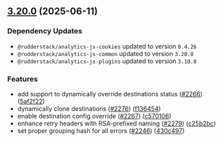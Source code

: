 ## [3.20.0](https://github.com/rudderlabs/rudder-sdk-js/compare/@rudderstack/analytics-js@3.19.0...@rudderstack/analytics-js@3.20.0) (2025-06-11)

### Dependency Updates

* `@rudderstack/analytics-js-cookies` updated to version `0.4.26`
* `@rudderstack/analytics-js-common` updated to version `3.20.0`
* `@rudderstack/analytics-js-plugins` updated to version `3.10.0`

### Features

* add support to dynamically override destinations status ([#2266](https://github.com/rudderlabs/rudder-sdk-js/issues/2266)) ([5af2f22](https://github.com/rudderlabs/rudder-sdk-js/commit/5af2f22ebdcac4eb04d57ecb51efa427607bc849))
* dynamically clone destinations ([#2276](https://github.com/rudderlabs/rudder-sdk-js/issues/2276)) ([f136454](https://github.com/rudderlabs/rudder-sdk-js/commit/f1364541743b15d240ceed6d8f403c23b6984086))
* enable destination config override ([#2267](https://github.com/rudderlabs/rudder-sdk-js/issues/2267)) ([c570106](https://github.com/rudderlabs/rudder-sdk-js/commit/c5701065133d3fbddcff9072950ce935ef69e38a))
* enhance retry headers with RSA-prefixed naming ([#2279](https://github.com/rudderlabs/rudder-sdk-js/issues/2279)) ([c25b2bc](https://github.com/rudderlabs/rudder-sdk-js/commit/c25b2bc5bb4b5b41469065138eef88c2fa21a460))
* set proper grouping hash for all errors ([#2246](https://github.com/rudderlabs/rudder-sdk-js/issues/2246)) ([430c497](https://github.com/rudderlabs/rudder-sdk-js/commit/430c49782b95bf3e8de1f6a62b442b363208a66b))

